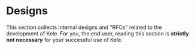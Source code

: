 # Designs

This section collects internal designs and "RFCs" related to the development of
Kele. For you, the end user, reading this section is **strictly not necessary**
for your successful use of Kele.
